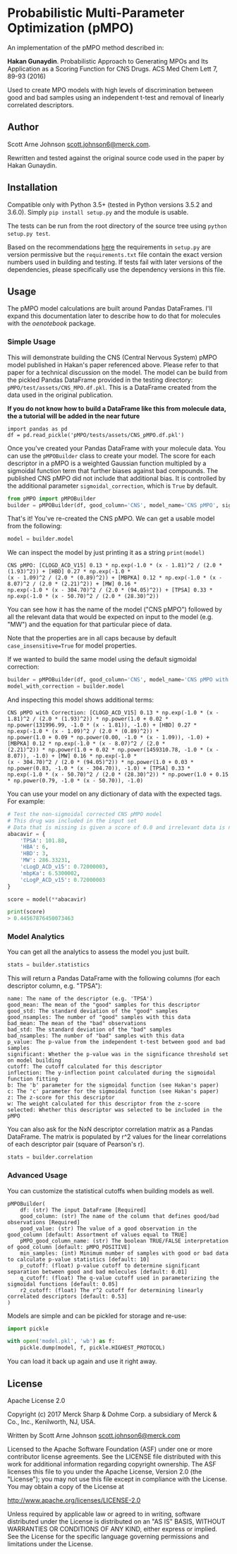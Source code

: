 # Probabilistic Multi-Parameter Optimization (pMPO)

An implementation of the pMPO method described in:

**Hakan Gunaydin**. Probabilistic Approach to Generating MPOs and Its Application as a Scoring Function for CNS Drugs.
ACS Med Chem Lett 7, 89-93 (2016)

Used to create MPO models with high levels of discrimination between good and bad samples using an independent t-test
and removal of linearly correlated descriptors.

## Author

Scott Arne Johnson <scott.johnson6@merck.com>.

Rewritten and tested against the original source code used in the paper by Hakan Gunaydin.

## Installation

Compatible only with Python 3.5+ (tested in Python versions 3.5.2 and 3.6.0). 
Simply ``pip install setup.py`` and the module is usable.

The tests can be run from the root directory of the source tree using ``python setup.py test``.

Based on the recommendations [here](https://packaging.python.org/requirements/) the requirements in ``setup.py`` are
version permissive but the ``requirements.txt`` file contain the exact version numbers used in building and testing. If
tests fail with later versions of the dependencies, please specifically use the dependency versions in this file.

## Usage

The pMPO model calculations are built around Pandas DataFrames. I'll expand this documentation later to describe how
to do that for molecules with the *oenotebook* package.

### Simple Usage

This will demonstrate building the CNS (Central Nervous System) pMPO model published in Hakan's paper referenced above.
Please refer to that paper for a technical discussion on the model. The model can be build from the pickled Pandas
DataFrame provided in the testing directory: ``pMPO/test/assets/CNS_MPO.df.pkl``. This is a DataFrame created from the 
data used in the original publication.

**If you do not know how to build a DataFrame like this from molecule data, the a tutorial will be added in the near 
future**

```text
import pandas as pd
df = pd.read_pickle('pMPO/tests/assets/CNS_pMPO.df.pkl')
```

Once you've created your Pandas DataFrame with your molecule data. You can use the ``pMPOBuilder`` class to create your 
model. The score for each descriptor in a pMPO is a weighted Gaussian function multipled by a sigmoidal function term 
that further biases against bad compounds. The published CNS pMPO did not include that additional bias. It is controlled
by the additional parameter ```sigmoidal_correction```, which is ```True``` by default.

```python
from pMPO import pMPOBuilder
builder = pMPOBuilder(df, good_column='CNS', model_name='CNS pMPO', sigmoidal_correction=False)
```

That's it! You've re-created the CNS pMPO. We can get a usable model from the following:

```python
model = builder.model
```

We can inspect the model by just printing it as a string ```print(model)```

```text
CNS pMPO: [CLOGD_ACD_V15] 0.13 * np.exp(-1.0 * (x - 1.81)^2 / (2.0 * (1.93)^2)) + [HBD] 0.27 * np.exp(-1.0 * 
(x - 1.09)^2 / (2.0 * (0.89)^2)) + [MBPKA] 0.12 * np.exp(-1.0 * (x - 8.07)^2 / (2.0 * (2.21)^2)) + [MW] 0.16 * 
np.exp(-1.0 * (x - 304.70)^2 / (2.0 * (94.05)^2)) + [TPSA] 0.33 * np.exp(-1.0 * (x - 50.70)^2 / (2.0 * (28.30)^2))
```

You can see how it has the name of the model ("CNS pMPO") followed by all the relevant data that would be expected on
input to the model (e.g. "MW") and the equation for that particular piece of data.

Note that the properties are in all caps because by default ```case_insensitive=True``` for model properties. 

If we wanted to build the same model using the default sigmoidal correction:

```python
builder = pMPOBuilder(df, good_column='CNS', model_name='CNS pMPO with Correction')
model_with_correction = builder.model
```

And inspecting this model shows additional terms:

```text
CNS pMPO with Correction: [CLOGD_ACD_V15] 0.13 * np.exp(-1.0 * (x - 1.81)^2 / (2.0 * (1.93)^2)) * np.power(1.0 + 0.02 * 
np.power(131996.99, -1.0 * (x - 1.81)), -1.0) + [HBD] 0.27 * np.exp(-1.0 * (x - 1.09)^2 / (2.0 * (0.89)^2)) * 
np.power(1.0 + 0.09 * np.power(0.00, -1.0 * (x - 1.09)), -1.0) + [MBPKA] 0.12 * np.exp(-1.0 * (x - 8.07)^2 / (2.0 * 
(2.21)^2)) * np.power(1.0 + 0.02 * np.power(1459310.78, -1.0 * (x - 8.07)), -1.0) + [MW] 0.16 * np.exp(-1.0 * 
(x - 304.70)^2 / (2.0 * (94.05)^2)) * np.power(1.0 + 0.03 * np.power(0.83, -1.0 * (x - 304.70)), -1.0) + [TPSA] 0.33 * 
np.exp(-1.0 * (x - 50.70)^2 / (2.0 * (28.30)^2)) * np.power(1.0 + 0.15 * np.power(0.79, -1.0 * (x - 50.70)), -1.0)
```

You can use your model on any dictionary of data with the expected tags. For example:

```python
# Test the non-sigmoidal corrected CNS pMPO model
# This drug was included in the input set
# Data that is missing is given a score of 0.0 and irrelevant data is not used
abacavir = {
    'TPSA': 101.88,
    'HBA': 6,
    'HBD': 3,
    'MW': 286.33231,
    'cLogD_ACD_v15': 0.72000003,
    'mbpKa': 6.5300002,
    'cLogP_ACD_v15': 0.72000003     
}

score = model(**abacavir)

print(score)
> 0.44567876450073463
```

### Model Analytics

You can get all the analytics to assess the model you just built.

```python
stats = builder.statistics
```

This will return a Pandas DataFrame with the following columns (for each descriptor column, e.g. "TPSA"):

```text
name: The name of the descriptor (e.g. 'TPSA')
good_mean: The mean of the "good" samples for this descriptor
good_std: The standard deviation of the "good" samples
good_nsamples: The number of "good" samples with this data
bad_mean: The mean of the "bad" observations
bad_std: The standard deviation of the "bad" samples
bad_nsamples: The number of "bad" samples with this data
p_value: The p-value from the independent t-test between good and bad samples
significant: Whether the p-value was in the significance threshold set on model building
cutoff: The cutoff calculated for this descriptor
inflection: The y-inflection point calculated during the sigmoidal function fitting
b: The 'b' parameter for the sigmoidal function (see Hakan's paper)
c: The 'c' parameter for the sigmoidal function (see Hakan's paper)
z: The z-score for this descriptor
w: The weight calculated for this descriptor from the z-score
selected: Whether this descriptor was selected to be included in the pMPO
```

You can also ask for the NxN descriptor correlation matrix as a Pandas DataFrame. The matrix is populated by r^2 values 
for the linear correlations of each descriptor pair (square of Pearson's r).

```python
stats = builder.correlation
```

### Advanced Usage

You can customize the statistical cutoffs when building models as well.

```text
pMPOBuilder(
    df: (str) The input DataFrame [Required]
    good_column: (str) The name of the column that defines good/bad observations [Required]
    good_value: (str) The value of a good observation in the good_column [default: Assortment of values equal to TRUE]
    pMPO_good_column_name: (str) The boolean TRUE/FALSE interpretation of good_column [default: pMPO_POSITIVE]
    min_samples: (int) Minimum number of samples with good or bad data to calculate p-value statistics [default: 10]
    p_cutoff: (float) p-value cutoff to determine significant separation between good and bad molecules [default: 0.01]
    q_cutoff: (float) The q-value cutoff used in parameterizing the sigmoidal functions [default: 0.05]
    r2_cutoff: (float) The r^2 cutoff for determining linearly correlated descriptors [default: 0.53]
)
```

Models are simple and can be pickled for storage and re-use:

```python
import pickle

with open('model.pkl', 'wb') as f:
    pickle.dump(model, f, pickle.HIGHEST_PROTOCOL)
```

You can load it back up again and use it right away.

## License

Apache License 2.0

Copyright (c) 2017 Merck Sharp & Dohme Corp. a subsidiary of Merck & Co., Inc., Kenilworth, NJ, USA.

Written by Scott Arne Johnson <scott.johnson6@merck.com>

Licensed to the Apache Software Foundation (ASF) under one
or more contributor license agreements.  See the LICENSE file
distributed with this work for additional information
regarding copyright ownership.  The ASF licenses this file
to you under the Apache License, Version 2.0 (the
"License"); you may not use this file except in compliance
with the License.  You may obtain a copy of the License at

  http://www.apache.org/licenses/LICENSE-2.0

Unless required by applicable law or agreed to in writing,
software distributed under the License is distributed on an
"AS IS" BASIS, WITHOUT WARRANTIES OR CONDITIONS OF ANY
KIND, either express or implied.  See the License for the
specific language governing permissions and limitations
under the License.